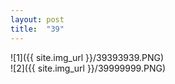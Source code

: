 ```yaml
---
layout: post
title:  "39"
---
```

  
![1]({{ site.img_url }}/39393939.PNG)  
![2]({{ site.img_url }}/39999999.PNG)  
  
